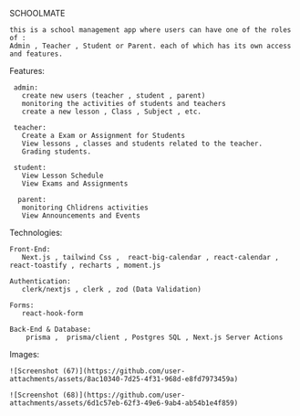 SCHOOLMATE
 
    this is a school management app where users can have one of the roles of :
    Admin , Teacher , Student or Parent. each of which has its own access and features.

 Features:
 
     admin:
       create new users (teacher , student , parent)
       monitoring the activities of students and teachers
       create a new lesson , Class , Subject , etc.

     teacher:
       Create a Exam or Assignment for Students
       View lessons , classes and students related to the teacher.
       Grading students.

     student:
       View Lesson Schedule
       View Exams and Assignments

      parent:
       monitoring Chlidrens activities
       View Announcements and Events

Technologies:

    Front-End:
       Next.js , tailwind Css ,  react-big-calendar , react-calendar , react-toastify , recharts , moment.js

    Authentication:
       clerk/nextjs , clerk , zod (Data Validation)

    Forms:
       react-hook-form

    Back-End & Database:
        prisma ,  prisma/client , Postgres SQL , Next.js Server Actions

Images:
  
    ![Screenshot (67)](https://github.com/user-attachments/assets/8ac10340-7d25-4f31-968d-e8fd7973459a)

    ![Screenshot (68)](https://github.com/user-attachments/assets/6d1c57eb-62f3-49e6-9ab4-ab54b1e4f859)

